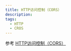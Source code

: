 ```yaml
---
title: HTTP访问控制（CORS）
description: 
tags:
  - HTTP
  - CROS
---
```


参考 [HTTP访问控制（CORS）](https://developer.mozilla.org/zh-CN/docs/Web/HTTP/Access_control_CORS)

